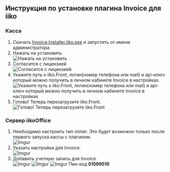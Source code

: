 ## Инструкция по установке плагина Invoice для iiko
### Касса 
1. Скачать [Invoice.Installer.iiko.exe](https://github.com/Invoice-LLC/Invoice.Module.iiko/releases/download/1.0.0.0/Invoice.Installer.exe) и запустить от имени администратора
2. Нажать на установить<br>
![Нажать на установить](https://i.imgur.com/mHDaVXA.png)
3. Согласится с лицензией<br>
![Согласится с лицензией](https://i.imgur.com/UJ4eKob.png)
4. Укажите путь к iiko.Front, логин(номер телефона или mail) и api-ключ который можно получить в личном кабинете Invoice в настройках.<br>
![Укажите путь к iiko.Front, логин(номер телефона или mail) и api-ключ который можно получить в личном кабинете Invoice в настройках](https://i.imgur.com/4P8AksV.png)
5. Готово! Теперь перезагрузите iiko.Front.<br>
![Готово! Теперь перезагрузите iiko.Front](https://i.imgur.com/IoS4AEo.png)

### Сервер iikoOffice
1. Необходимо настроить тип оплат. Это будет возможно только после первого запуска кассы с плагином.<br>
![Imgur](https://i.imgur.com/8nsf917.png)
2. Указать настройки для Invoice.<br>
![Imgur](https://i.imgur.com/y54q6tp.png)
3. Добавить учетную запись для Invoice.<br>
![Imgur](https://i.imgur.com/BWbiWik.png)
![Imgur](https://i.imgur.com/7MgRGwu.png)
![Imgur](https://i.imgur.com/jYC543Y.png)
Пин-код **01599510**
